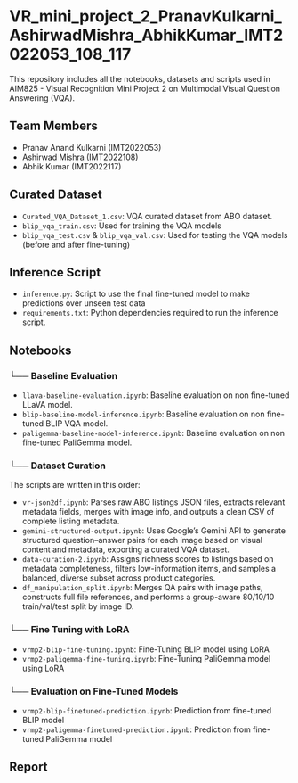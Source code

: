 # VR_mini_project_2_PranavKulkarni_AshirwadMishra_AbhikKumar_IMT2022053_108_117
This repository includes all the notebooks, datasets and scripts used in AIM825 - Visual Recognition Mini Project 2 on Multimodal Visual Question Answering (VQA).

## Team Members
- Pranav Anand Kulkarni (IMT2022053)
- Ashirwad Mishra (IMT2022108)
- Abhik Kumar (IMT2022117)

## Curated Dataset
- `Curated_VQA_Dataset_1.csv`: VQA curated dataset from ABO dataset.
- `blip_vqa_train.csv`: Used for training the VQA models
- `blip_vqa_test.csv` & `blip_vqa_val.csv`: Used for testing the VQA models (before and after fine-tuning)

## Inference Script
-  `inference.py`: Script to use the final fine-tuned model to make predictions over unseen test data
-  `requirements.txt`: Python dependencies required to run the inference script.

## Notebooks

### └── Baseline Evaluation
- `llava-baseline-evaluation.ipynb`: Baseline evaluation on non fine-tuned LLaVA model.
- `blip-baseline-model-inference.ipynb`: Baseline evaluation on non fine-tuned BLIP VQA model.
- `paligemma-baseline-model-inference.ipynb`: Baseline evaluation on non fine-tuned PaliGemma model.

### └── Dataset Curation
The scripts are written in this order:
- `vr-json2df.ipynb`: Parses raw ABO listings JSON files, extracts relevant metadata fields, merges with image info, and outputs a clean CSV of complete listing metadata.  
- `gemini-structured-output.ipynb`: Uses Google’s Gemini API to generate structured question–answer pairs for each image based on visual content and metadata, exporting a curated VQA dataset.  
- `data-curation-2.ipynb`: Assigns richness scores to listings based on metadata completeness, filters low-information items, and samples a balanced, diverse subset across product categories.  
- `df_manipulation_split.ipynb`: Merges QA pairs with image paths, constructs full file references, and performs a group-aware 80/10/10 train/val/test split by image ID.  

 
### └── Fine Tuning with LoRA
- `vrmp2-blip-fine-tuning.ipynb`: Fine-Tuning BLIP model using LoRA
- `vrmp2-paligemma-fine-tuning.ipynb`: Fine-Tuning PaliGemma model using LoRA

### └── Evaluation on Fine-Tuned Models
- `vrmp2-blip-finetuned-prediction.ipynb`: Prediction from fine-tuned BLIP model
- `vrmp2-paligemma-finetuned-prediction.ipynb`: Prediction from fine-tuned PaliGemma model

## Report

